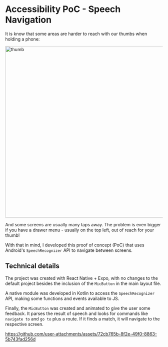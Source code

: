 # Accessibility PoC - Speech Navigation

It is know that some areas are harder to reach with our thumbs when holding a phone:

<img width="548" alt="thumb" src="https://github.com/user-attachments/assets/e9ac6c1f-cb6a-40ea-abb4-a48d57ea2c56">

And some screens are usually many taps away. The problem is even bigger if you have a drawer menu - usually on the top left, out of reach for your thumb!

With that in mind, I developed this proof of concept (PoC) that uses Android's `SpeechRecognizer` API to navigate between screens.

## Technical details

The project was created with React Native + Expo, with no changes to the default project besides the inclusion of the `MicButton` in the main layout file.

A native module was developed in Kotlin to access the `SpeechRecognizer` API, making some functions and events available to JS.

Finally, the `MicButton` was created and animated to give the user some feedback. It parses the result of speech and looks for commands like `navigate to` and `go to` plus a route. If it finds a match, it will navigate to the respective screen.

https://github.com/user-attachments/assets/72cb765b-8f2e-49f0-8863-5b743fad256d
